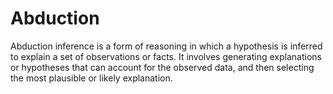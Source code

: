# Abduction

Abduction inference is a form of reasoning in which a hypothesis is inferred to explain a set of observations or facts. It involves generating explanations or hypotheses that can account for the observed data, and then selecting the most plausible or likely explanation. 

